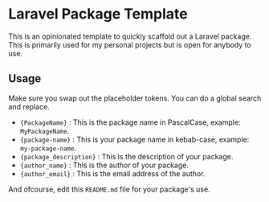 # Laravel Package Template
This is an opinionated template to quickly scaffold out a Laravel package. This is primarily used for my personal projects but is open for anybody to use.

## Usage
Make sure you swap out the placeholder tokens. You can do a global search and replace.

- `{PackageName}` : This is the package name in PascalCase, example: `MyPackageName`.
- `{package-name}` : This is your package name in kebab-case, example: `my-package-name`.
- `{package_description}` : This is the description of your package.
- `{author_name}` : This is the author of your package.
- `{author_email}` : This is the email address of the author.
    
And ofcourse, edit this `README.md` file for your package's use.
